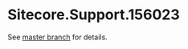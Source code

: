 # Sitecore.Support.156023

See [master branch](https://github.com/sitecoresupport/Sitecore.Support.156023) for details.
